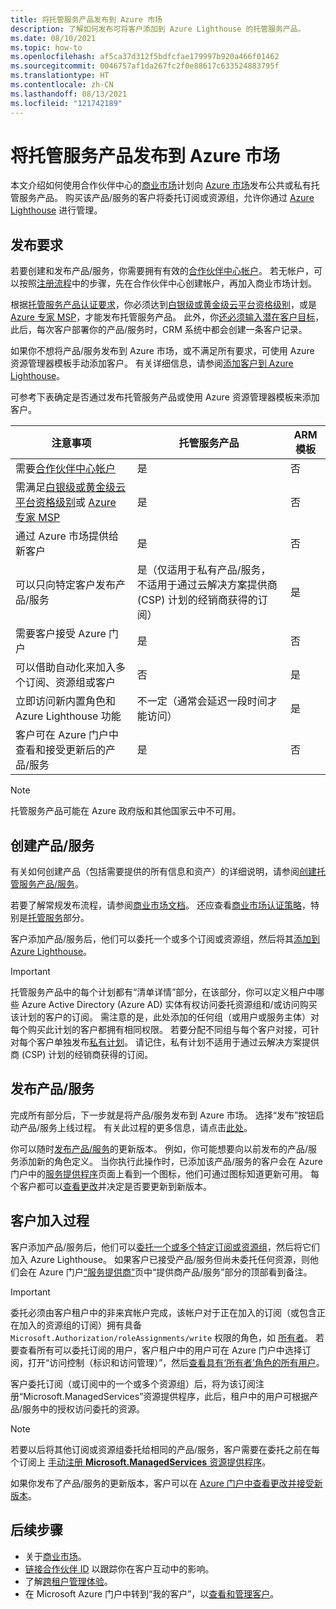 ```yaml
---
title: 将托管服务产品发布到 Azure 市场
description: 了解如何发布可将客户添加到 Azure Lighthouse 的托管服务产品。
ms.date: 08/10/2021
ms.topic: how-to
ms.openlocfilehash: af5ca37d312f5bdfcfae179997b920a466f01462
ms.sourcegitcommit: 0046757af1da267fc2f0e88617c633524883795f
ms.translationtype: HT
ms.contentlocale: zh-CN
ms.lasthandoff: 08/13/2021
ms.locfileid: "121742189"
---
```

# <a name="publish-a-managed-service-offer-to-azure-marketplace"></a>将托管服务产品发布到 Azure 市场

本文介绍如何使用合作伙伴中心的[商业市场](../../marketplace/overview.md)计划向 [Azure 市场](https://azuremarketplace.microsoft.com)发布公共或私有托管服务产品。 购买该产品/服务的客户将委托订阅或资源组，允许你通过 [Azure Lighthouse](../overview.md) 进行管理。

## <a name="publishing-requirements"></a>发布要求

若要创建和发布产品/服务，你需要拥有有效的[合作伙伴中心帐户](../../marketplace/create-account.md)。 若无帐户，可以按照[注册流程](https://aka.ms/joinmarketplace)中的步骤，先在合作伙伴中心创建帐户，再加入商业市场计划。

根据[托管服务产品认证要求](/legal/marketplace/certification-policies#700-managed-services)，你必须达到[白银级或黄金级云平台资格级别](/partner-center/learn-about-competencies)，或是 [Azure 专家 MSP](https://partner.microsoft.com/membership/azure-expert-msp)，才能发布托管服务产品。 此外，你[还必须输入潜在客户目标](../../marketplace/plan-managed-service-offer.md#customer-leads)，此后，每次客户部署你的产品/服务时，CRM 系统中都会创建一条客户记录。

如果你不想将产品/服务发布到 Azure 市场，或不满足所有要求，可使用 Azure 资源管理器模板手动添加客户。 有关详细信息，请参阅[添加客户到 Azure Lighthouse](onboard-customer.md)。

可参考下表确定是否通过发布托管服务产品或使用 Azure 资源管理器模板来添加客户。

|**注意事项**  |**托管服务产品**  |**ARM 模板**  |
|---------|---------|---------|
|需要[合作伙伴中心帐户](../../marketplace/create-account.md)   |是         |否        |
|需满足[白银级或黄金级云平台资格级别](/partner-center/learn-about-competencies)或 [Azure 专家 MSP](https://partner.microsoft.com/membership/azure-expert-msp)      |是         |否         |
|通过 Azure 市场提供给新客户     |是     |否       |
|可以只向特定客户发布产品/服务     |是（仅适用于私有产品/服务，不适用于通过云解决方案提供商 (CSP) 计划的经销商获得的订阅）         |是         |
|需要客户接受 Azure 门户     |是     |否   |
|可以借助自动化来加入多个订阅、资源组或客户 |否     |是    |
|立即访问新内置角色和 Azure Lighthouse 功能     |不一定（通常会延迟一段时间才能访问）         |是         |
|客户可在 Azure 门户中查看和接受更新后的产品/服务 | 是 | 否 |

> [!NOTE]
> 托管服务产品可能在 Azure 政府版和其他国家云中不可用。

## <a name="create-your-offer"></a>创建产品/服务

有关如何创建产品（包括需要提供的所有信息和资产）的详细说明，请参阅[创建托管服务产品/服务](../../marketplace/create-managed-service-offer.md)。

若要了解常规发布流程，请参阅[商业市场文档](../../marketplace/overview.md)。 还应查看[商业市场认证策略](/legal/marketplace/certification-policies)，特别是[托管服务](/legal/marketplace/certification-policies#700-managed-services)部分。

客户添加产品/服务后，他们可以委托一个或多个订阅或资源组，然后将其[添加到 Azure Lighthouse](#the-customer-onboarding-process)。

> [!IMPORTANT]
> 托管服务产品中的每个计划都有“清单详情”部分，在该部分，你可以定义租户中哪些 Azure Active Directory (Azure AD) 实体有权访问委托资源组和/或访问购买该计划的客户的订阅。 需注意的是，此处添加的任何组（或用户或服务主体）对每个购买此计划的客户都拥有相同权限。 若要分配不同组与每个客户对接，可针对每个客户单独发布[私有计划](../../marketplace/private-offers.md)。 请记住，私有计划不适用于通过云解决方案提供商 (CSP) 计划的经销商获得的订阅。

## <a name="publish-your-offer"></a>发布产品/服务

完成所有部分后，下一步就是将产品/服务发布到 Azure 市场。 选择“发布”按钮启动产品/服务上线过程。 有关此过程的更多信息，请点击[此处](../../marketplace/review-publish-offer.md)。

你可以随时[发布产品/服务](../../marketplace/update-existing-offer.md)的更新版本。 例如，你可能想要向以前发布的产品/服务添加新的角色定义。 当你执行此操作时，已添加该产品/服务的客户会在 Azure 门户中的[服务提供程序](view-manage-service-providers.md)页面上看到一个图标，他们可通过图标知道更新可用。 每个客户都可以[查看更改](view-manage-service-providers.md#update-service-provider-offers)并决定是否要更新到新版本。 

## <a name="the-customer-onboarding-process"></a>客户加入过程

客户添加产品/服务后，他们可以[委托一个或多个特定订阅或资源组](view-manage-service-providers.md#delegate-resources)，然后将它们加入 Azure Lighthouse。 如果客户已接受产品/服务但尚未委托任何资源，则他们会在 Azure 门户[“服务提供商”](view-manage-service-providers.md)页中“提供商产品/服务”部分的顶部看到备注。

> [!IMPORTANT]
> 委托必须由客户租户中的非来宾帐户完成，该帐户对于正在加入的订阅（或包含正在加入的资源组的订阅）拥有具备 `Microsoft.Authorization/roleAssignments/write` 权限的角色，如 [所有者](../../role-based-access-control/built-in-roles.md#owner)。 若要查看所有可以委托订阅的用户，客户租户中的用户可在 Azure 门户中选择订阅，打开“访问控制（标识和访问管理）”，然后[查看具有‘所有者’角色的所有用户](../../role-based-access-control/role-assignments-list-portal.md#list-owners-of-a-subscription)。

客户委托订阅（或订阅中的一个或多个资源组）后，将为该订阅注册“Microsoft.ManagedServices”资源提供程序，此后，租户中的用户可根据产品/服务中的授权访问委托的资源。

> [!NOTE]
> 若要以后将其他订阅或资源组委托给相同的产品/服务，客户需要在委托之前在每个订阅上 [手动注册 **Microsoft.ManagedServices** 资源提供程序](../../azure-resource-manager/management/resource-providers-and-types.md#register-resource-provider)。

如果你发布了产品/服务的更新版本，客户可以在 [Azure 门户中查看更改并接受新版本](view-manage-service-providers.md#update-service-provider-offers)。

## <a name="next-steps"></a>后续步骤

- 关于[商业市场](../../marketplace/overview.md)。
- [链接合作伙伴 ID](partner-earned-credit.md) 以跟踪你在客户互动中的影响。
- 了解[跨租户管理体验](../concepts/cross-tenant-management-experience.md)。
- 在 Microsoft Azure 门户中转到“我的客户”，以[查看和管理客户](view-manage-customers.md)。
